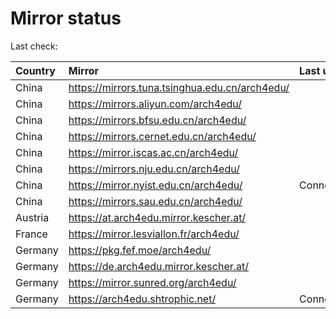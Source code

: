 <script src="./time.js"></script>
# Mirror status
Last check: <script type="text/javascript">localize(1753814455.1058197);</script>

|Country|Mirror|Last update|
|:------|:-----|:----------|
|China|https://mirrors.tuna.tsinghua.edu.cn/arch4edu/|<script type="text/javascript">localize(1753772060);</script>|
|China|https://mirrors.aliyun.com/arch4edu/|<script type="text/javascript">localize(1753772060);</script>|
|China|https://mirrors.bfsu.edu.cn/arch4edu/|<script type="text/javascript">localize(1753772060);</script>|
|China|https://mirrors.cernet.edu.cn/arch4edu/|<script type="text/javascript">localize(1753772060);</script>|
|China|https://mirror.iscas.ac.cn/arch4edu/|<script type="text/javascript">localize(1753772060);</script>|
|China|https://mirrors.nju.edu.cn/arch4edu/|<script type="text/javascript">localize(1753728631);</script>|
|China|https://mirror.nyist.edu.cn/arch4edu/|ConnectionError|
|China|https://mirrors.sau.edu.cn/arch4edu/|<script type="text/javascript">localize(1753641990);</script>|
|Austria|https://at.arch4edu.mirror.kescher.at/|<script type="text/javascript">localize(1753772060);</script>|
|France|https://mirror.lesviallon.fr/arch4edu/|<script type="text/javascript">localize(1753772060);</script>|
|Germany|https://pkg.fef.moe/arch4edu/|<script type="text/javascript">localize(1753772060);</script>|
|Germany|https://de.arch4edu.mirror.kescher.at/|<script type="text/javascript">localize(1753772060);</script>|
|Germany|https://mirror.sunred.org/arch4edu/|<script type="text/javascript">localize(1753772060);</script>|
|Germany|https://arch4edu.shtrophic.net/|ConnectionError|

<script src="./tablefilter/tablefilter.js"></script>
<script src="./table.js"></script>